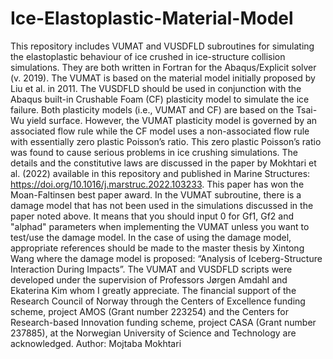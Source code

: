 # Ice-Elastoplastic-Material-Model
This repository includes VUMAT and VUSDFLD subroutines for simulating the elastoplastic behaviour of ice crushed in ice-structure collision simulations. They are both written in Fortran for the Abaqus/Explicit solver (v. 2019). The VUMAT is based on the material model initially proposed by Liu et al. in 2011. The VUSDFLD should be used in conjunction with the Abaqus built-in Crushable Foam (CF) plasticity model to simulate the ice failure. Both plasticity models (i.e., VUMAT and CF) are based on the Tsai-Wu yield surface. However, the VUMAT plasticity model is governed by an associated flow rule while the CF model uses a non-associated flow rule with essentially zero plastic Poisson’s ratio. This zero plastic Poisson’s ratio was found to cause serious problems in ice crushing simulations. The details and the constitutive laws are discussed in the paper by Mokhtari et al. (2022) available in this repository and published in Marine Structures: https://doi.org/10.1016/j.marstruc.2022.103233. This paper has won the Moan-Faltinsen best paper award.
In the VUMAT subroutine, there is a damage model that has not been used in the simulations discussed in the paper noted above. It means that you should input 0 for Gf1, Gf2 and "alphad" parameters when implementing the VUMAT unless you want to test/use the damage model. In the case of using the damage model, appropriate references should be made to the master thesis by Xintong Wang where the damage model is proposed: “Analysis of Iceberg-Structure Interaction During Impacts”.
The VUMAT and VUSDFLD scripts were developed under the supervision of Professors Jørgen Amdahl and Ekaterina Kim whom I greatly appreciate. The financial support of the Research Council of Norway through the Centers of Excellence funding scheme, project AMOS (Grant number 223254) and the Centers for Research-based Innovation funding scheme, project CASA (Grant number 237885), at the Norwegian University of Science and Technology are acknowledged. 
Author: Mojtaba Mokhtari
